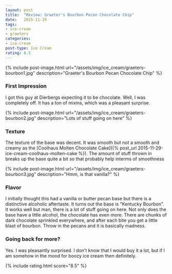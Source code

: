 ```yaml
---
layout: post
title:  "Review: Graeter's Bourbon Pecan Chocolate Chip"
date:   2015-11-29
tags:
- ice-cream
- graeters
categories:
- ice-cream
post-type: Ice Cream
rating: 8.5
---
```

{% include post-image.html url="/assets/img/ice_cream/graeters-bourbon1.jpg" description="Graeter's Bourbon Pecan Chocolate Chip" %}

### First Impression
I got this guy at Dierbergs expecting it to be chocolate. Well, I was completely off. It has a ton of mixins, which was a pleasant surprise.

{% include post-image.html url="/assets/img/ice_cream/graeters-bourbon2.jpg" description="Lots of stuff going on here" %}
### Texture
The texture of the base was decent. It was smooth but not a smooth and creamy as the [Coolhaus Molten Chocolate Cake]({% post_url 2015-11-29-ice-cream-coolhaus-molten-cake %}). The amount of stuff thrown in breaks up the base quite a bit so that probably help interms of smoothness

{% include post-image.html url="/assets/img/ice_cream/graeters-bourbon3.jpg" description="Hmm, is that vanilla?" %}
### Flavor
I initially thought this had a vanilla or butter pecan base but there is a distinctive alcoholic aftertaste. It turns out the base is "Kentucky Bourbon". It works well but man, there is a lot of stuff going on here. Not only does the base have a little alcohol, the chocolate has even more. There are chunks of dark chocolate sprinkled everywhere, and after each bite you get a little blast of bourbon.
Throw in the pecans and it is basically madness.

### Going back for more?
Yes. I was pleasantly surprised. I don't know that I would buy it a lot, but if I am somehow in the mood for boozy ice cream then definitely.

{% include rating.html score="8.5" %}
